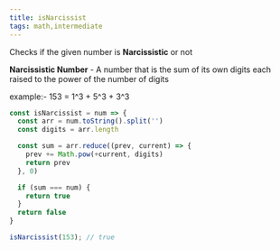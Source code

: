 ```yaml
---
title: isNarcissist
tags: math,intermediate
---
```


Checks if the given number is **Narcissistic** or not

**Narcissistic Number** -
A number that is the sum of its own digits each raised to the power of the number of digits

example:- 
153 = 1^3 + 5^3 + 3^3

```js
const isNarcissist = num => {
  const arr = num.toString().split('')
  const digits = arr.length

  const sum = arr.reduce((prev, current) => {
    prev += Math.pow(+current, digits)
    return prev
  }, 0)

  if (sum === num) {
    return true
  }
  return false
}
```

```js
isNarcissist(153); // true
```
